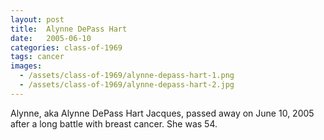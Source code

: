 ```yaml
---
layout: post
title:  Alynne DePass Hart
date:   2005-06-10
categories: class-of-1969
tags: cancer
images:
  - /assets/class-of-1969/alynne-depass-hart-1.png
  - /assets/class-of-1969/alynne-depass-hart-2.jpg
---
```

Alynne, aka Alynne DePass Hart Jacques, passed away on June 10, 2005 after a long battle with breast cancer. She was 54.
